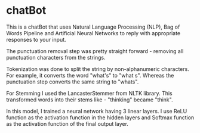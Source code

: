 # chatBot

This is a chatBot that uses Natural Language Processing (NLP), Bag of Words Pipeline and Artificial Neural Networks to reply with appropriate responses to your input.

The punctuation removal step was pretty straight forward - removing all punctuation characters from the strings.

Tokenization was done to split the string by non-alphanumeric characters. For example, it converts the word "what's" to "what s". Whereas the punctuation step converts the same string to "whats".

For Stemming I used the LancasterStemmer from NLTK library. This transformed words into their stems like - "thinking" became "think".

In this model, I trained a neural network having 3 linear layers. I use ReLU function as the activation function in the hidden layers and Softmax function as the activation function of the final output layer.
